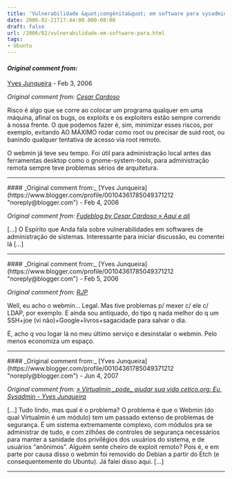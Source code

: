 ```yaml
---
title: 'Vulnerabilidade &quot;congênita&quot; em software para sysadmin'
date: 2006-02-21T17:44:00.000-08:00
draft: false
url: /2006/02/vulnerabilidade-em-software-para.html
tags: 
- Ubuntu
---
```


#### _Original comment from:_
[Yves Junqueira](https://www.blogger.com/profile/00104361785049371212 "noreply@blogger.com") - <time datetime="2006-02-22T15:11:00.000-08:00">Feb 3, 2006</time>

_Original comment from: [Cesar Cardoso](http://fudeblog.zyakannazio.eti.br)_  
  
Risco é algo que se corre ao colocar um programa qualquer em uma máquina, afinal os bugs, os exploits e os exploiters estão sempre correndo à nossa frente. O que podemos fazer é, sim, minimizar esses riscos, por exemplo, evitando AO MÁXIMO rodar como root ou precisar de suid root, ou banindo qualquer tentativa de acesso via root remoto.  
  
O webmin já teve seu tempo. Foi útil para administração local antes das ferramentas desktop como o gnome-system-tools, para administração remota sempre teve problemas sérios de arquitetura.
<hr />
#### _Original comment from:_
[Yves Junqueira](https://www.blogger.com/profile/00104361785049371212 "noreply@blogger.com") - <time datetime="2006-02-22T17:59:00.000-08:00">Feb 4, 2006</time>

_Original comment from: [Fudeblog by Cesar Cardoso » Aqui e ali](http://zyakannazio.eti.br/fudeblog/?p=767)_  
  
\[...\] O Espírito que Anda fala sobre vulnerabilidades em softwares de administração de sistemas. Interessante para iniciar discussão, eu comentei lá \[...\]
<hr />
#### _Original comment from:_
[Yves Junqueira](https://www.blogger.com/profile/00104361785049371212 "noreply@blogger.com") - <time datetime="2006-02-24T03:04:00.000-08:00">Feb 5, 2006</time>

_Original comment from: [RJP](http://estudiodaintrospeccao.blogspot.com)_  
  
Well, eu acho o webmin... Legal. Mas tive problemas p/ mexer c/ ele c/ LDAP, por exemplo. E ainda sou antiquado, do tipo q nada melhor do q um SSH+joe (vi não)+Google+livros+sagacidade para salvar o dia.  
  
É, acho q vou logar lá no meu último serviço e desinstalar o webmin. Pelo menos economiza um espaço.
<hr />
#### _Original comment from:_
[Yves Junqueira](https://www.blogger.com/profile/00104361785049371212 "noreply@blogger.com") - <time datetime="2007-06-14T14:56:00.000-07:00">Jun 4, 2007</time>

_Original comment from: [» Virtualmin \_pode\_ ajudar sua vida cetico.org: Eu, Sysadmin - Yves Junqueira](http://cetico.org/tech/2007/06/virtualmin-_pode_-ajudar-sua-vida.html)_  
  
\[...\] Tudo lindo, mas qual é o problema? O problema é que o Webmin (do qual Virtualmin é um módulo) tem um passado extenso de problemas de segurança. É um sistema extremamente complexo, com módulos pra se administrar de tudo, e com zilhões de controles de segurança necessários para manter a sanidade dos privilégios dos usuários do sistema, e de usuários “anônimos”. Alguém sente cheiro de exploit remoto? Pois é, e em parte por causa disso o webmin foi removido do Debian a partir do Etch (e consequentemente do Ubuntu). Já falei disso aqui. \[...\]
<hr />
